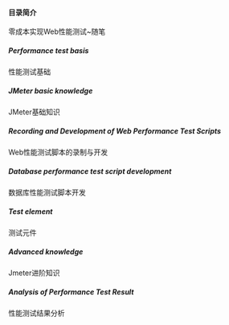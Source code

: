 #### 目录简介
零成本实现Web性能测试~随笔
##### Performance test basis
性能测试基础
##### JMeter basic knowledge
JMeter基础知识
##### Recording and Development of Web Performance Test Scripts
Web性能测试脚本的录制与开发
##### Database performance test script development
数据库性能测试脚本开发
##### Test element
测试元件     
##### Advanced knowledge 
Jmeter进阶知识
##### Analysis of Performance Test Result
性能测试结果分析